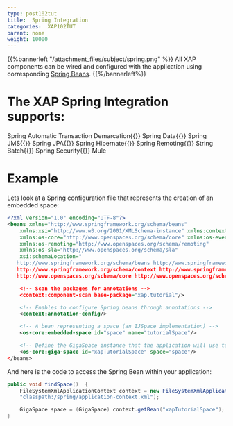 ```yaml
---
type: post102tut
title:  Spring Integration
categories:  XAP102TUT
parent: none
weight: 10000
---
```



{{%bannerleft "/attachment_files/subject/spring.png" %}}
All XAP components can be wired and configured with the application using corresponding [Spring Beans](http://spring.io/).
{{%/bannerleft%}}


# The XAP Spring Integration supports:
Spring Automatic Transaction Demarcation{{<wbr>}}
Spring Data{{<wbr>}}
Spring JMS{{<wbr>}}
Spring JPA{{<wbr>}}
Spring Hibernate{{<wbr>}}
Spring Remoting{{<wbr>}}
String Batch{{<wbr>}}
Spring Security{{<wbr>}}
Mule



# Example

Lets look at a Spring configuration file that represents the creation of an embedded space:



```xml
<?xml version="1.0" encoding="UTF-8"?>
<beans xmlns="http://www.springframework.org/schema/beans"
	xmlns:xsi="http://www.w3.org/2001/XMLSchema-instance" xmlns:context="http://www.springframework.org/schema/context"
	xmlns:os-core="http://www.openspaces.org/schema/core" xmlns:os-events="http://www.openspaces.org/schema/events"
	xmlns:os-remoting="http://www.openspaces.org/schema/remoting"
	xmlns:os-sla="http://www.openspaces.org/schema/sla"
	xsi:schemaLocation="
   http://www.springframework.org/schema/beans http://www.springframework.org/schema/beans/spring-beans-{{%version "spring"%}}.xsd
   http://www.springframework.org/schema/context http://www.springframework.org/schema/context/spring-context-{{%version "spring"%}}.xsd
   http://www.openspaces.org/schema/core http://www.openspaces.org/schema/{{% currentversion %}}/core/openspaces-core.xsd">

	<!-- Scan the packages for annotations -->
	<context:component-scan base-package="xap.tutorial"/>

	<!-- Enables to configure Spring beans through annotations -->
	<context:annotation-config/>

	<!-- A bean representing a space (an IJSpace implementation) -->
	<os-core:embedded-space id="space" name="tutorialSpace"/>

	<!-- Define the GigaSpace instance that the application will use to access the space -->
	<os-core:giga-space id="xapTutorialSpace" space="space"/>
</beans>
```


And here is the code to access the Spring Bean within your application:

```java
public void findSpace()  {
    FileSystemXmlApplicationContext context = new FileSystemXmlApplicationContext(
	"classpath:/spring/application-context.xml");

    GigaSpace space = (GigaSpace) context.getBean("xapTutorialSpace");
}
```


